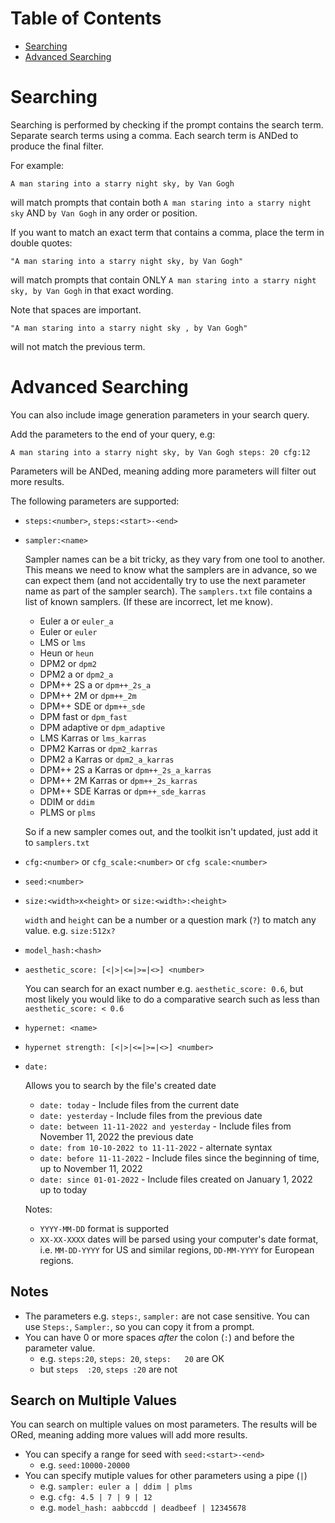 # Table of Contents

* [Searching](#searching)
* [Advanced Searching](#advanced-searching)

# Searching

Searching is performed by checking if the prompt contains the search term.  Separate search terms using a comma. Each search term is ANDed to produce the final filter. 

For example:

```
A man staring into a starry night sky, by Van Gogh
```

will match prompts that contain both `A man staring into a starry night sky` AND `by Van Gogh` in any order or position.

If you want to match an exact term that contains a comma, place the term in double quotes:

```
"A man staring into a starry night sky, by Van Gogh"
```

will match prompts that contain ONLY `A man staring into a starry night sky, by Van Gogh` in that exact wording.

Note that spaces are important.

```
"A man staring into a starry night sky , by Van Gogh"
```

will not match the previous term.


# Advanced Searching

You can also include image generation parameters in your search query. 

Add the parameters to the end of your query, e.g:

```
A man staring into a starry night sky, by Van Gogh steps: 20 cfg:12  
```

Parameters will be ANDed, meaning adding more parameters will filter out more results. 

The following parameters are supported:

* `steps:<number>`, `steps:<start>-<end>`

* `sampler:<name>` 

  Sampler names can be a bit tricky, as they vary from one tool to another. This means we need to know what the samplers are in advance, so we can expect them (and not accidentally try to use the next parameter name as part of the sampler search). The `samplers.txt` file contains a list of known samplers. (If these are incorrect, let me know).

  * Euler a or `euler_a`
  * Euler or `euler`
  * LMS or `lms`
  * Heun or `heun`
  * DPM2 or `dpm2`
  * DPM2 a or `dpm2_a`
  * DPM++ 2S a or `dpm++_2s_a`
  * DPM++ 2M or `dpm++_2m`
  * DPM++ SDE or `dpm++_sde`
  * DPM fast or `dpm_fast`
  * DPM adaptive or `dpm_adaptive`
  * LMS Karras or `lms_karras`
  * DPM2 Karras or `dpm2_karras`
  * DPM2 a Karras or `dpm2_a_karras`
  * DPM++ 2S a Karras or `dpm++_2s_a_karras`
  * DPM++ 2M Karras or `dpm++_2s_karras`
  * DPM++ SDE Karras or `dpm++_sde_karras`
  * DDIM or `ddim`
  * PLMS or `plms`
  
  So if a new sampler comes out, and the toolkit isn't updated, just add it to `samplers.txt`

* `cfg:<number>` or `cfg_scale:<number>` or `cfg scale:<number>`

* `seed:<number>`

* `size:<width>x<height>` or `size:<width>:<height>` 
  
  `width` and `height` can be a number or a question mark (`?`) to match any value. e.g. `size:512x?` 

* `model_hash:<hash>`

* `aesthetic_score: [<|>|<=|>=|<>] <number>`

  You can search for an exact number e.g. `aesthetic_score: 0.6`, but most likely you would like to do a comparative search such as less than `aesthetic_score: < 0.6`

* `hypernet: <name>`

* `hypernet strength: [<|>|<=|>=|<>] <number>`

* `date:`

  Allows you to search by the file's created date

  * `date: today` - Include files from the current date  
  * `date: yesterday` - Include files from the previous date  
  * `date: between 11-11-2022 and yesterday` - Include files from November 11, 2022 the previous date  
  * `date: from 10-10-2022 to 11-11-2022` - alternate syntax
  * `date: before 11-11-2022` - Include files since the beginning of time, up to November 11, 2022
  * `date: since 01-01-2022` - Include files created on January 1, 2022 up to today

  Notes:

  * `YYYY-MM-DD` format is supported
  * `XX-XX-XXXX` dates will be parsed using your computer's date format, i.e. 
`MM-DD-YYYY` for US and similar regions, `DD-MM-YYYY` for European regions.



## Notes

* The parameters e.g. `steps:`, `sampler:` are not case sensitive. You can use `Steps:`, `Sampler:`, so you can copy it from a prompt.
* You can have 0 or more spaces *after* the colon (`:`) and before the parameter value.
  * e.g. `steps:20`, `steps: 20`, `steps:   20` are OK
  * but `steps  :20`, `steps :20` are not

## Search on Multiple Values 

You can search on multiple values on most parameters. The results will be ORed, meaning adding more values will add more results.

* You can specify a range for seed with `seed:<start>-<end>`
  * e.g. `seed:10000-20000`
* You can specify mutiple values for other parameters using a pipe (`|`) 
  * e.g. `sampler: euler a | ddim | plms`
  * e.g. `cfg: 4.5 | 7 | 9 | 12`
  * e.g. `model_hash: aabbccdd | deadbeef | 12345678`